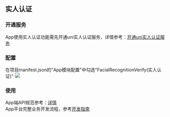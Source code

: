 ## 实人认证  
### 开通服务  
App使用实人认证功能需先开通uni实人认证服务，详情参考：[开通uni实人认证服务](https://uniapp.dcloud.net.cn/uniCloud/frv/service.html)

### 配置  
在项目manifest.json的"App模块配置"中勾选"FacialRecognitionVerify(实人认证)"
![](https://native-res.dcloud.net.cn/images/uniapp/facialRecognitionVerify/68C3B72D-E281-4ED3-9B34-91AE9BB1B9F6.png)

### 使用
App端API规范参考：[详情](https://uniapp.dcloud.net.cn/uniCloud/frv/dev.html#start-frv)  
App平台完整业务开发流程，参考[开发指南](https://uniapp.dcloud.net.cn/uniCloud/frv/dev.html)  
